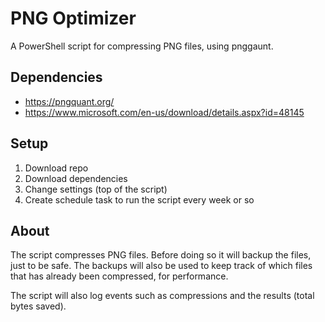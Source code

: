 # PNG Optimizer

A PowerShell script for compressing PNG files, using pnggaunt.

## Dependencies
* https://pngquant.org/
* https://www.microsoft.com/en-us/download/details.aspx?id=48145

## Setup
1. Download repo
2. Download dependencies
3. Change settings (top of the script)
4. Create schedule task to run the script every week or so

## About
The script compresses PNG files. Before doing so it will backup the files, just to be safe.
The backups will also be used to keep track of which files that has already been compressed,
for performance.

The script will also log events such as compressions and the results (total bytes saved).
